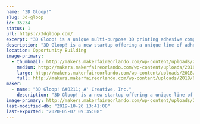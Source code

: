 ```yaml
---
name: "3D Gloop!"
slug: 3d-gloop
id: 35234
status: 1
url: https://3dgloop.com/
excerpt: "3D Gloop! is a unique multi-purpose 3D printing adhesive compound. Use it to stick troubled prints to your build surface, create a bond between prints stronger than any other glue, or even smooth out the layer lines from FDM fabrication!"
description: "3D Gloop! is a new startup offering a unique line of adhesive products geared specifically for hobbyist 3D printing enthusiasts. We ran a successful Kickstarter campaign in June of this 2017. 3D Gloop! is a uniquely formulated adhesive compound to help end warping on ABS and PLA prints, it can be used to glue PLA prints together stronger than any other glue on the market, and lastly, it can even be used to smooth out the layer lines in 3D prints. You can check out 3D gloop at our website htttps://3dgloop.com and you can watch an awesome video the popular youtube creator Devin Montes from MakeAnything did featuring our product. https://www.youtube.com/watch?v=vQc5TBPF8uw"
location: Opportunity Building
image-primary:
  - thumbnail: http://makers.makerfaireorlando.com/wp-content/uploads/2018/09/color_logo_transparent-1-150x150.png
    medium: http://makers.makerfaireorlando.com/wp-content/uploads/2018/09/color_logo_transparent-1-300x150.png
    large: http://makers.makerfaireorlando.com/wp-content/uploads/2018/09/color_logo_transparent-1-1024x512.png
    full: http://makers.makerfaireorlando.com/wp-content/uploads/2018/09/color_logo_transparent-1.png
maker:
  - name: "3D Gloop! &#8211; A² Creative, Inc."
    description: "3D Gloop! is a new startup offering a unique line of adhesive products geared specifically for hobbyist 3D printing enthusiasts. We ran a successful Kickstarter campaign in June of this year delivering all reward to backers by 9/1. 3D Gloop! is a uniquely formulated adhesive compound to help end warping on ABS and PLA prints, it can be used to glue PLA prints together stronger than any other glue on the market, and lastly, it can even be used to smooth out the layer lines in 3D prints. You can check out 3D gloop at our website htttps://3dgloop.com and you can watch an awesome video the popular youtube creator Devin Montes from MakeAnything did featuring our product. https://www.youtube.com/watch?v=vQc5TBPF8uw"
image-primary: http://makers.makerfaireorlando.com/wp-content/uploads/2018/09/color_logo_transparent-1024x512.png
last-modified-db: "2019-10-26 13:41:08"
last-exported: "2020-05-07 09:35:08"
---
```

